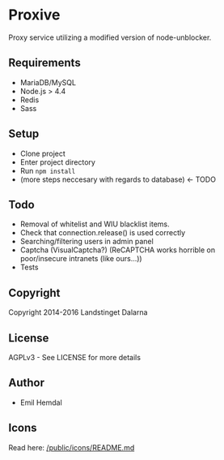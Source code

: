 # Proxive

Proxy service utilizing a modified version of node-unblocker.

## Requirements

* MariaDB/MySQL
* Node.js > 4.4
* Redis
* Sass

## Setup

* Clone project
* Enter project directory
* Run `npm install`
* (more steps neccesary with regards to database) <- TODO

## Todo

* Removal of whitelist and WIU blacklist items.
* Check that connection.release() is used correctly
* Searching/filtering users in admin panel
* Captcha (VisualCaptcha?) (ReCAPTCHA works horrible on poor/insecure intranets (like ours...))
* Tests

## Copyright
Copyright 2014-2016 Landstinget Dalarna

## License
AGPLv3 - See LICENSE for more details

## Author

* Emil Hemdal

## Icons
Read here: [/public/icons/README.md](/public/icons/README.md)
